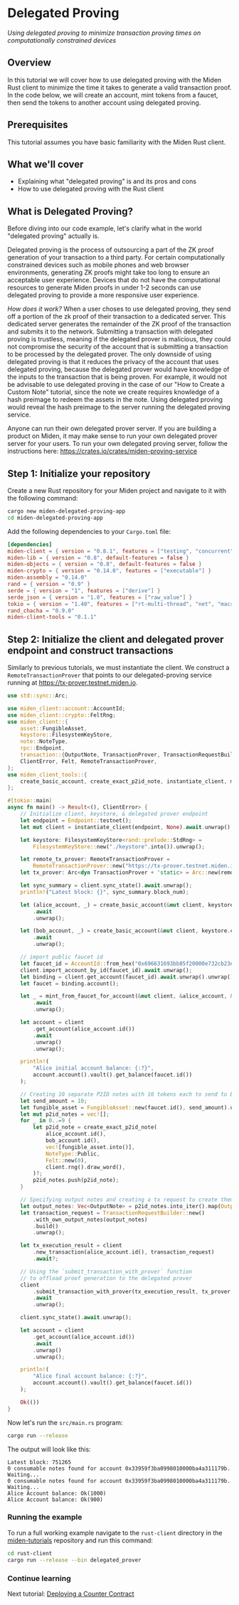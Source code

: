 # Delegated Proving

_Using delegated proving to minimize transaction proving times on computationally constrained devices_

## Overview

In this tutorial we will cover how to use delegated proving with the Miden Rust client to minimize the time it takes to generate a valid transaction proof. In the code below, we will create an account, mint tokens from a faucet, then send the tokens to another account using delegated proving.

## Prerequisites

This tutorial assumes you have basic familiarity with the Miden Rust client.

## What we'll cover

- Explaining what "delegated proving" is and its pros and cons
- How to use delegated proving with the Rust client

## What is Delegated Proving?

Before diving into our code example, let's clarify what in the world "delegated proving" actually is.

Delegated proving is the process of outsourcing a part of the ZK proof generation of your transaction to a third party. For certain computationally constrained devices such as mobile phones and web browser environments, generating ZK proofs might take too long to ensure an acceptable user experience. Devices that do not have the computational resources to generate Miden proofs in under 1-2 seconds can use delegated proving to provide a more responsive user experience.

_How does it work?_ When a user choses to use delegated proving, they send off a portion of the zk proof of their transaction to a dedicated server. This dedicated server generates the remainder of the ZK proof of the transaction and submits it to the network. Submitting a transaction with delegated proving is trustless, meaning if the delegated prover is malicious, they could not compromise the security of the account that is submitting a transaction to be processed by the delegated prover. The only downside of using delegated proving is that it reduces the privacy of the account that uses delegated proving, because the delegated prover would have knowledge of the inputs to the transaction that is being proven. For example, it would not be advisable to use delegated proving in the case of our "How to Create a Custom Note" tutorial, since the note we create requires knowledge of a hash preimage to redeem the assets in the note. Using delegated proving would reveal the hash preimage to the server running the delegated proving service.

Anyone can run their own delegated prover server. If you are building a product on Miden, it may make sense to run your own delegated prover server for your users. To run your own delegated proving server, follow the instructions here: https://crates.io/crates/miden-proving-service

## Step 1: Initialize your repository

Create a new Rust repository for your Miden project and navigate to it with the following command:

```bash
cargo new miden-delegated-proving-app
cd miden-delegated-proving-app
```

Add the following dependencies to your `Cargo.toml` file:

```toml
[dependencies]
miden-client = { version = "0.8.1", features = ["testing", "concurrent", "tonic", "sqlite"] }
miden-lib = { version = "0.8", default-features = false }
miden-objects = { version = "0.8", default-features = false }
miden-crypto = { version = "0.14.0", features = ["executable"] }
miden-assembly = "0.14.0"
rand = { version = "0.9" }
serde = { version = "1", features = ["derive"] }
serde_json = { version = "1.0", features = ["raw_value"] }
tokio = { version = "1.40", features = ["rt-multi-thread", "net", "macros"] }
rand_chacha = "0.9.0"
miden-client-tools = "0.1.1"
```

## Step 2: Initialize the client and delegated prover endpoint and construct transactions

Similarly to previous tutorials, we must instantiate the client.
We construct a `RemoteTransactionProver` that points to our delegated-proving service running at https://tx-prover.testnet.miden.io.

```rust
use std::sync::Arc;

use miden_client::account::AccountId;
use miden_client::crypto::FeltRng;
use miden_client::{
    asset::FungibleAsset,
    keystore::FilesystemKeyStore,
    note::NoteType,
    rpc::Endpoint,
    transaction::{OutputNote, TransactionProver, TransactionRequestBuilder},
    ClientError, Felt, RemoteTransactionProver,
};
use miden_client_tools::{
    create_basic_account, create_exact_p2id_note, instantiate_client, mint_from_faucet_for_account,
};

#[tokio::main]
async fn main() -> Result<(), ClientError> {
    // Initialize client, keystore, & delegated prover endpoint
    let endpoint = Endpoint::testnet();
    let mut client = instantiate_client(endpoint, None).await.unwrap();

    let keystore: FilesystemKeyStore<rand::prelude::StdRng> =
        FilesystemKeyStore::new("./keystore".into()).unwrap();

    let remote_tx_prover: RemoteTransactionProver =
        RemoteTransactionProver::new("https://tx-prover.testnet.miden.io");
    let tx_prover: Arc<dyn TransactionProver + 'static> = Arc::new(remote_tx_prover);

    let sync_summary = client.sync_state().await.unwrap();
    println!("Latest block: {}", sync_summary.block_num);

    let (alice_account, _) = create_basic_account(&mut client, keystore.clone())
        .await
        .unwrap();

    let (bob_account, _) = create_basic_account(&mut client, keystore.clone())
        .await
        .unwrap();

    // import public faucet id
    let faucet_id = AccountId::from_hex("0x696631693bb85f20000e732cb23eb7").unwrap();
    client.import_account_by_id(faucet_id).await.unwrap();
    let binding = client.get_account(faucet_id).await.unwrap().unwrap();
    let faucet = binding.account();

    let _ = mint_from_faucet_for_account(&mut client, &alice_account, &faucet, 1000, None)
        .await
        .unwrap();

    let account = client
        .get_account(alice_account.id())
        .await
        .unwrap()
        .unwrap();

    println!(
        "Alice initial account balance: {:?}",
        account.account().vault().get_balance(faucet.id())
    );

    // Creating 10 separate P2ID notes with 10 tokens each to send to Bob
    let send_amount = 10;
    let fungible_asset = FungibleAsset::new(faucet.id(), send_amount).unwrap();
    let mut p2id_notes = vec![];
    for _ in 0..=9 {
        let p2id_note = create_exact_p2id_note(
            alice_account.id(),
            bob_account.id(),
            vec![fungible_asset.into()],
            NoteType::Public,
            Felt::new(0),
            client.rng().draw_word(),
        )?;
        p2id_notes.push(p2id_note);
    }

    // Specifying output notes and creating a tx request to create them
    let output_notes: Vec<OutputNote> = p2id_notes.into_iter().map(OutputNote::Full).collect();
    let transaction_request = TransactionRequestBuilder::new()
        .with_own_output_notes(output_notes)
        .build()
        .unwrap();

    let tx_execution_result = client
        .new_transaction(alice_account.id(), transaction_request)
        .await?;

    // Using the `submit_transaction_with_prover` function
    // to offload proof generation to the delegated prover
    client
        .submit_transaction_with_prover(tx_execution_result, tx_prover.clone())
        .await
        .unwrap();

    client.sync_state().await.unwrap();

    let account = client
        .get_account(alice_account.id())
        .await
        .unwrap()
        .unwrap();

    println!(
        "Alice final account balance: {:?}",
        account.account().vault().get_balance(faucet.id())
    );

    Ok(())
}
```

Now let's run the `src/main.rs` program:

```bash
cargo run --release
```

The output will look like this:

```
Latest block: 751265
0 consumable notes found for account 0x33959f3ba0998010000ba4a311179b. Waiting...
0 consumable notes found for account 0x33959f3ba0998010000ba4a311179b. Waiting...
Alice Account balance: Ok(1000)
Alice Account balance: Ok(900)
```

### Running the example

To run a full working example navigate to the `rust-client` directory in the [miden-tutorials](https://github.com/0xPolygonMiden/miden-tutorials/) repository and run this command:

```bash
cd rust-client
cargo run --release --bin delegated_prover
```

### Continue learning

Next tutorial: [Deploying a Counter Contract](counter_contract_tutorial.md)
